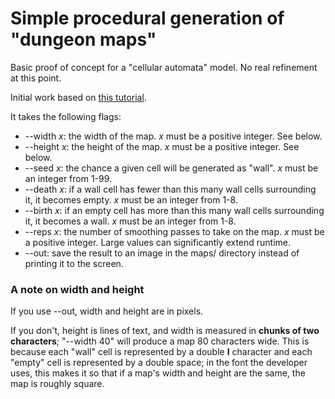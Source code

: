 # Simple procedural generation of "dungeon maps"

Basic proof of concept for a "cellular automata" model. No real refinement at this point.

Initial work based on [this tutorial](https://gamedevelopment.tutsplus.com/tutorials/generate-random-cave-levels-using-cellular-automata--gamedev-9664).

It takes the following flags:

* --width *x*: the width of the map. *x* must be a positive integer. See below.
* --height *x*: the height of the map. *x* must be a positive integer. See below. 
* --seed *x*: the chance a given cell will be generated as "wall". *x* must be an integer from 1-99.
* --death *x*: if a wall cell has fewer than this many wall cells surrounding it, it becomes empty. *x* must be an integer from 1-8.
* --birth *x*: if an empty cell has more than this many wall cells surrounding it, it becomes a wall. *x* must be an integer from 1-8.
* --reps *x*: the number of smoothing passes to take on the map. *x* must be a positive integer. Large values can significantly extend runtime.
* --out: save the result to an image in the maps/ directory instead of printing it to the screen.

### A note on width and height

If you use --out, width and height are in pixels.

If you don't, height is lines of text, and width is measured in **chunks of two characters**; "--width 40" will produce a map 80 characters wide. This is because each "wall" cell is represented by a double **I** character and each "empty" cell is represented by a double space; in the font the developer uses, this makes it so that if a map's width and height are the same, the map is roughly square.

